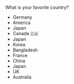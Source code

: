 What is your favorite country?
- Germany
- America
- Japan
- Canada 🇨🇦
- Japan
- Korea
- Bangladesh
- France
- China
- Japan
- UK
- Australia
